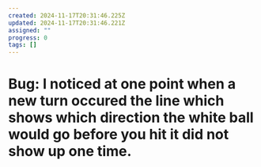 ```yaml
---
created: 2024-11-17T20:31:46.225Z
updated: 2024-11-17T20:31:46.221Z
assigned: ""
progress: 0
tags: []
---
```


# Bug: I noticed at one point when a new turn occured the line which shows which direction the white ball would go before you hit it did not show up one time. 
